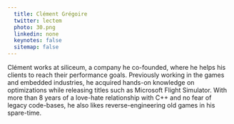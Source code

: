 ```yaml
---
  title: Clément Grégoire
  twitter: lectem
  photo: 30.png
  linkedin: none
  keynotes: false
  sitemap: false
---
```

Clément works at siliceum, a company he co-founded, where he helps his clients to reach their performance goals. Previously working in the games and embedded industries, he acquired hands-on knowledge on optimizations while releasing titles such as Microsoft Flight Simulator. With more than 8 years of a love-hate relationship with C++ and no fear of legacy code-bases, he also likes reverse-engineering old games in his spare-time.